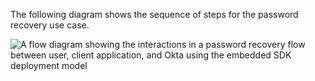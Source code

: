 The following diagram shows the sequence of steps for the password recovery use case.

<div class="three-quarter">

![A flow diagram showing the interactions in a password recovery flow between user, client application, and Okta using the embedded SDK deployment model](/img/oie-embedded-sdk/oie-embedded-java-pwd-recovery-flow-diagram.png)

<!--
   Source image: https://www.figma.com/file/YH5Zhzp66kGCglrXQUag2E/%F0%9F%93%8A-Updated-Diagrams-for-Dev-Docs?type=design&node-id=4343%3A26451&mode=design&t=UuDzkVtQkDGTVhdx-1  oie-embedded-java-pwd-recovery-flow-diagram
-->

</div>
